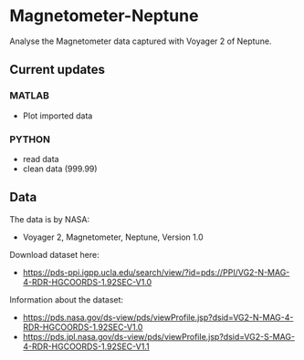 # Magnetometer-Neptune
Analyse the Magnetometer data captured with Voyager 2 of Neptune.


## Current updates
### MATLAB
* Plot imported data

### PYTHON
* read data
* clean data (999.99)


## Data
The data is by NASA:
* Voyager 2, Magnetometer, Neptune, Version 1.0

Download dataset here:
* https://pds-ppi.igpp.ucla.edu/search/view/?id=pds://PPI/VG2-N-MAG-4-RDR-HGCOORDS-1.92SEC-V1.0

Information about the dataset: 
* https://pds.nasa.gov/ds-view/pds/viewProfile.jsp?dsid=VG2-N-MAG-4-RDR-HGCOORDS-1.92SEC-V1.0
* https://pds.jpl.nasa.gov/ds-view/pds/viewProfile.jsp?dsid=VG2-S-MAG-4-RDR-HGCOORDS-1.92SEC-V1.1
